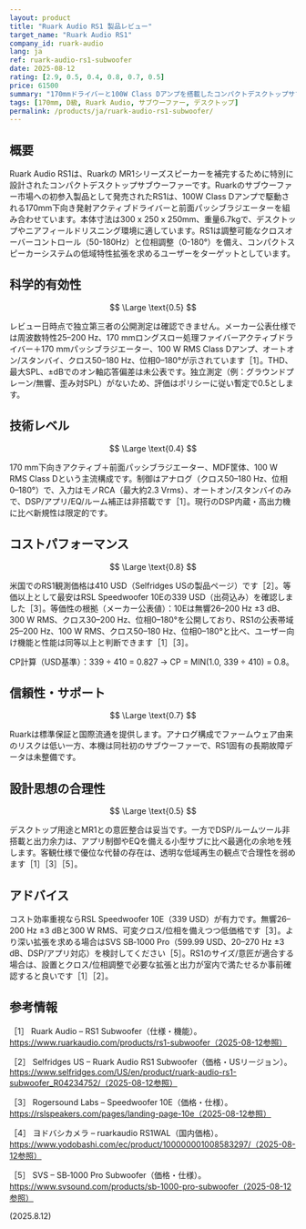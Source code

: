 ```yaml
---
layout: product
title: "Ruark Audio RS1 製品レビュー"
target_name: "Ruark Audio RS1"
company_id: ruark-audio
lang: ja
ref: ruark-audio-rs1-subwoofer
date: 2025-08-12
rating: [2.9, 0.5, 0.4, 0.8, 0.7, 0.5]
price: 61500
summary: "170mmドライバーと100W Class Dアンプを搭載したコンパクトデスクトップサブウーファー。MR1との組み合わせを想定。国内実売は83,600円、米国では410 USDが観測価格"
tags: [170mm, D級, Ruark Audio, サブウーファー, デスクトップ]
permalink: /products/ja/ruark-audio-rs1-subwoofer/
---
```

## 概要

Ruark Audio RS1は、Ruarkの MR1シリーズスピーカーを補完するために特別に設計されたコンパクトデスクトップサブウーファーです。Ruarkのサブウーファー市場への初参入製品として発売されたRS1は、100W Class Dアンプで駆動される170mm下向き発射アクティブドライバーと前面パッシブラジエーターを組み合わせています。本体寸法は300 x 250 x 250mm、重量6.7kgで、デスクトップやニアフィールドリスニング環境に適しています。RS1は調整可能なクロスオーバーコントロール（50-180Hz）と位相調整（0-180°）を備え、コンパクトスピーカーシステムの低域特性拡張を求めるユーザーをターゲットとしています。

## 科学的有効性

$$ \Large \text{0.5} $$

レビュー日時点で独立第三者の公開測定は確認できません。メーカー公表仕様では周波数特性25–200 Hz、170 mmロングスロー処理ファイバーアクティブドライバー＋170 mmパッシブラジエーター、100 W RMS Class Dアンプ、オートオン/スタンバイ、クロス50–180 Hz、位相0–180°が示されています［1］。THD、最大SPL、±dBでのオン軸応答偏差は未公表です。独立測定（例：グラウンドプレーン/無響、歪み対SPL）がないため、評価はポリシーに従い暫定で0.5とします。

## 技術レベル

$$ \Large \text{0.4} $$

170 mm下向きアクティブ＋前面パッシブラジエーター、MDF筐体、100 W RMS Class Dという主流構成です。制御はアナログ（クロス50–180 Hz、位相0–180°）で、入力はモノRCA（最大約2.3 Vrms）、オートオン/スタンバイのみで、DSP/アプリ/EQ/ルーム補正は非搭載です［1］。現行のDSP内蔵・高出力機に比べ新規性は限定的です。

## コストパフォーマンス

$$ \Large \text{0.8} $$

米国でのRS1観測価格は410 USD（Selfridges USの製品ページ）です［2］。等価以上として最安はRSL Speedwoofer 10Eの339 USD（出荷込み）を確認しました［3］。等価性の根拠（メーカー公表値）：10Eは無響26–200 Hz ±3 dB、300 W RMS、クロス30–200 Hz、位相0–180°を公開しており、RS1の公表帯域25–200 Hz、100 W RMS、クロス50–180 Hz、位相0–180°と比べ、ユーザー向け機能と性能は同等以上と判断できます［1］［3］。

CP計算（USD基準）：339 ÷ 410 = 0.827 → CP = MIN(1.0, 339 ÷ 410) = 0.8。

## 信頼性・サポート

$$ \Large \text{0.7} $$

Ruarkは標準保証と国際流通を提供します。アナログ構成でファームウェア由来のリスクは低い一方、本機は同社初のサブウーファーで、RS1固有の長期故障データは未整備です。

## 設計思想の合理性

$$ \Large \text{0.5} $$

デスクトップ用途とMR1との意匠整合は妥当です。一方でDSP/ルームツール非搭載と出力余力は、アプリ制御やEQを備える小型サブに比べ最適化の余地を残します。客観仕様で優位な代替の存在は、透明な低域再生の観点で合理性を弱めます［1］［3］［5］。

## アドバイス

コスト効率重視ならRSL Speedwoofer 10E（339 USD）が有力です。無響26–200 Hz ±3 dBと300 W RMS、可変クロス/位相を備えつつ低価格です［3］。より深い拡張を求める場合はSVS SB‑1000 Pro（599.99 USD、20–270 Hz ±3 dB、DSP/アプリ対応）を検討してください［5］。RS1のサイズ/意匠が適合する場合は、設置とクロス/位相調整で必要な拡張と出力が室内で満たせるか事前確認すると良いです［1］［2］。

## 参考情報

［1］ Ruark Audio – RS1 Subwoofer（仕様・機能）。https://www.ruarkaudio.com/products/rs1-subwoofer（2025-08-12参照）

［2］ Selfridges US – Ruark Audio RS1 Subwoofer（価格・USリージョン）。https://www.selfridges.com/US/en/product/ruark-audio-rs1-subwoofer_R04234752/（2025-08-12参照）

［3］ Rogersound Labs – Speedwoofer 10E（価格・仕様）。https://rslspeakers.com/pages/landing-page-10e（2025-08-12参照）

［4］ ヨドバシカメラ – ruarkaudio RS1WAL（国内価格）。https://www.yodobashi.com/ec/product/100000001008583297/（2025-08-12参照）

［5］ SVS – SB‑1000 Pro Subwoofer（価格・仕様）。https://www.svsound.com/products/sb-1000-pro-subwoofer（2025-08-12参照）

(2025.8.12)